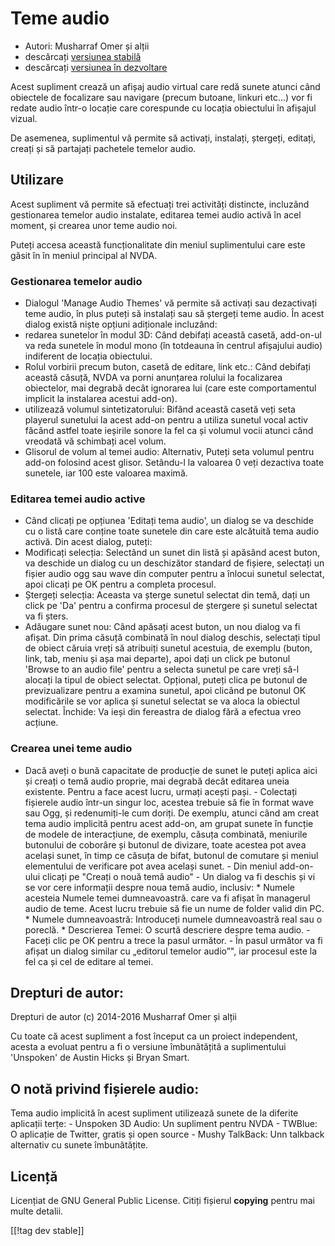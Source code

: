 # Teme audio #

*   Autori: Musharraf Omer și alții
*   descărcați [versiunea stabilă][1]
*   descărcați [versiunea în dezvoltare][2]

Acest supliment crează un afișaj audio virtual care redă sunete atunci când
obiectele de focalizare sau navigare (precum butoane, linkuri etc...) vor fi
redate  audio într-o locație care corespunde cu locația obiectului în
afișajul vizual.

De asemenea, suplimentul vă permite să activați, instalați, ștergeți,
editați, creați și să partajați pachetele temelor audio.

## Utilizare

Acest supliment vă permite să efectuați trei activități distincte, incluzând
gestionarea temelor audio instalate, editarea temei audio activă în acel
moment, și crearea unor teme audio noi.

Puteți accesa această funcționalitate din meniul suplimentului care este
găsit în în meniul principal al NVDA.

### Gestionarea temelor audio

- Dialogul 'Manage Audio Themes'  vă permite să activați sau dezactivați
  teme audio, în plus puteți să instalați sau să ștergeți teme audio.
În acest dialog există niște opțiuni adiționale incluzând:
 - redarea sunetelor în modul 3D: Când debifați această casetă, add-on-ul va reda sunetele în modul mono (în totdeauna în centrul afișajului audio) indiferent de locația obiectului.
 - Rolul vorbirii precum buton, casetă de editare, link etc.: Când debifați această căsuță, NVDA va porni anunțarea rolului la focalizarea obiectelor, mai degrabă decât ignorarea lui (care este comportamentul implicit la instalarea acestui add-on).
 - utilizează volumul sintetizatorului: Bifând această casetă veți seta playerul sunetului la acest add-on pentru a utiliza sunetul vocal activ făcând astfel toate ieșirile sonore la fel ca și volumul vocii atunci când vreodată vă schimbați acel volum.
 - Glisorul de volum al temei audio: Alternativ, Puteți seta volumul pentru add-on folosind acest glisor. Setându-l la valoarea 0 veți dezactiva toate sunetele, iar 100 este valoarea maximă.

### Editarea temei audio active

- Când clicați pe opțiunea 'Editați tema audio', un dialog se va deschide cu
  o listă care conține toate sunetele din care este alcătuită tema audio
  activă. Din acest dialog, puteți:
- Modificați selecția: Selectând un sunet din listă și apăsând acest buton,
  va deschide un dialog cu un deschizător standard de fișiere, selectați un
  fișier audio ogg sau wave din computer pentru a înlocui sunetul selectat,
  apoi clicați pe OK pentru a completa procesul. 
- Ștergeți selecția: Aceasta va șterge sunetul selectat din temă, dați un
  click pe 'Da' pentru a confirma procesul de ștergere și sunetul selectat
  va fi șters.
- Adăugare sunet nou: Când apăsați acest buton, un nou dialog va fi afișat. Din prima căsuță combinată în noul dialog deschis, selectați tipul de obiect căruia vreți să atribuiți sunetul acestuia, de exemplu (buton, link, tab, meniu și așa mai departe), apoi dați un click pe butonul 'Browse to an audio file' pentru a selecta sunetul pe care vreți să-l alocați la tipul de obiect selectat. Opțional, puteți clica pe butonul de previzualizare pentru a examina sunetul, apoi clicând pe butonul OK modificările se vor aplica și sunetul selectat se va aloca la obiectul selectat.
Închide: Va ieși din fereastra de dialog fără a efectua vreo acțiune.

### Crearea unei teme  audio

- Dacă aveți o bună capacitate de producție de sunet le puteți aplica aici
și   creați o temă audio proprie, mai degrabă decât editarea uneia
existente. Pentru a face acest lucru, urmați acești pași. - Colectați
fișierele audio într-un singur loc, acestea trebuie să fie în format wave
sau Ogg, și redenumiți-le cum doriți. De exemplu, atunci când am creat tema
audio implicită pentru acest add-on, am grupat sunete în funcție de modele
de interacțiune, de exemplu, căsuța combinată, meniurile butonului de
coborâre și butonul de divizare, toate acestea pot avea același sunet, în
timp ce căsuța de bifat, butonul de comutare și meniul elementului de
verificare pot avea același sunet. - Din meniul add-on-ului clicați pe
"Creați o nouă temă audio" - Un dialog va fi deschis și vi se vor cere
informații despre noua temă audio, inclusiv: * Numele acesteia Numele temei
dumneavoastră. care va fi afișat în managerul audio de teme. Acest lucru
trebuie să fie un nume de folder  valid din PC. * Numele dumneavoastră:
Introduceți numele dumneavoastră real sau o poreclă. * Descrierea Temei: O
scurtă descriere despre tema audio. - Faceți clic pe OK pentru a trece la
pasul următor. - În pasul următor va fi afișat un dialog similar cu
„editorul temelor audio”", iar procesul este la fel ca și cel de editare al
temei.

## Drepturi de autor:

Drepturi de autor (c) 2014-2016 Musharraf Omer și alții

Cu toate că acest supliment a fost început ca un proiect independent, acesta
a evoluat pentru a fi o versiune îmbunătățită a suplimentului 'Unspoken' de
Austin Hicks și Bryan Smart. 

## O notă privind fișierele audio:

Tema audio implicită în acest supliment utilizează sunete de la diferite
aplicații terțe: - Unspoken 3D Audio: Un supliment pentru NVDA - TWBlue: O
aplicație de Twitter, gratis și open source - Mushy TalkBack: Unn talkback
alternativ cu sunete îmbunătățite.

## Licență
Licențiat de GNU General Public License. Citiți fișierul **copying** pentru
mai multe detalii.

[[!tag dev stable]]

[1]: http://addons.nvda-project.org/files/get.php?file=ath

[2]: http://addons.nvda-project.org/files/get.php?file=ath-dev
